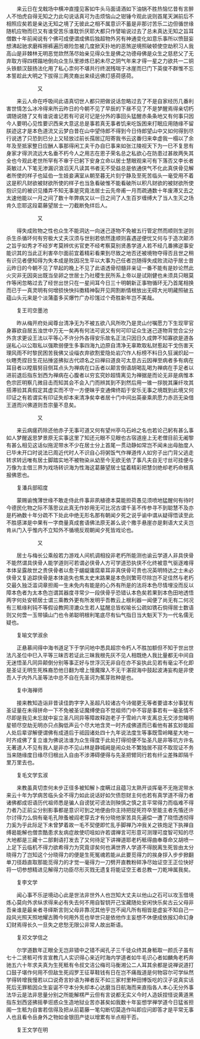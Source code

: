 <!-- { "loadSidebar": true } -->
　　来云日在戈戟场中横冲直撞见客如牛头马面请酒如下油锅不胜热恼忆昔有言醉人不怕虎自得无知之力此句说话真可为击烦恼山之钳锤今观此说则首尾天渊前后不相照应矣若是亲达无知之境了无彼此之相不属意识不蓄是非那讨苦乐二边但循世缘随机应物而巳又有谁受苦乐谁耽忻厌耶大都只作譬喻说过去了总未真达无知之旨耳僧数十年前闻说有个佛可成便谓成佛后独超物外另有神通变化如意乐事所以愤鼓妄想沸起驰求磨裈擦裤遍历艰险忽被几度掀天扑地的恶煞逆境照破顿使空劫积习人我高山是非棘林无明恶觉欻然荡尽始亲见得众生是佛之功德母佛是众生之慈悲父了无弃取方得四楞蹋地倒向众生队里掺炼巳躬未尽之阴气年来才得一星之力欲共一二铜头铁额汉鼓扬法化用了私心柰何不堪共行终泯残喘于冰崖而巳门下英俊不群惟不忘本誓趁此大明之下拔得三两灵裔出来续远佛灯感荷感荷。

　　　　　　又

　　来云人命在呼吸间此语真切世人都只把做说话忽略过去了不是自家经历几番利害世情怎么冰冷得来所云昨日的今朝不见了早辰的下昼不见了不是梦醒焉得亲切朽谓随说随了又有谁说谁记若有可说可记是分外的事回头猛醒赤条条地又有何事只因今人要明心见性要识西来大意这总是事若真无事者饥来吃饭困来打眠应用随缘不留朕迹这才是本色道流又云梦白昔在山中望侍郎不得到今日侍郎望山中又如何得到尽行说透了只恐到巳分上又轻放过前长孺居辽阳寄我书云这番归来幸虚我一榻以了余年及至抵家整日应酬人事那得闲工夫干办自巳事来如张江陵视天下为一巳不复思有身家才得洪流远大名垂不朽今人之用志在恩子荣名总之私欲心在防患过甚故两失其全也今观此老世所罕有不审于巳躬下安身立命以居士慧眼观来可有下落否又李长者英敏过人下笔无渗漏识浪滔天凡读其书者无不受益总是依通侠气不化此真侠骨见解者所使的样子也延伯一生妓妾满室从朝至暮无片刻宁静及至死苦临头一毫受用不着这是积凡财欲被财欲所使的样子也当急看破惟不能看破所以积凡财欲的被财欲所使抱识见的被识见播弄不知无事是究竟法居士云先帝甫一月而疏通数十年废滞又去之太速他能以一月之间了数十年弊病又以一日之间了人生百岁缠缚大了当人生灭之场肯久恋耶这段葛藤望居士一刀截断免绊后人。

　　　　　　又

　　得失成败物之性也众生不能洞达一向迷己逐物不免被五行管定然而顺则生逆则杀生杀循环何有穷极大丈夫汉须与世别若依然逢顺则喜遇逆便忧又何与于造次颠沛之旨乎如秀才不经岁考莫辨优劣官吏不经考察莫别贤愚学道人若不经几番拂逆事安能识其的当此正利害卒尔面前宜着精彩看果到尽致之地否还被境物夺得否且世之稍有识见者便知得为失本成是败因况生平以大事为己任者岂随得失成败流动乎居士昔云昨日的今朝不见了早起的晚上不见了此语透骨彻髓非亲证一番不能有是妙论然此火灾非无因突出既当垒卵之世居士乃社稷生民所系上帝以是试刚健也未须具只眼莫作等闲忽略过去了经世出世只在一星间耳今日三十明朝新正事物循环无乃首尾相换而已于一真灵明有何增损快快抖擞精神裂开见网割断情根放出无碍大光明藏照破五蕴山头元来是个淡蒲齑多买爆竹广办珍馐过个奇胜新年岂不美哉。

　　复王司空墨池

　　昨从梅开府处闻尊台清净无为不被五欲八风所吹乃是灵山付嘱愿力下生现宰官身寡欲自居五浊世中万无一矣再有何法可说又有何可印证众生迷己逐物背觉合尘分外贪求更设王法以平等心不许分外各得安乐故名正法只因日久成弊不知寡欲是道各逞私心以公取私以强欺弱便生多事四海九边原自清净无辜欺取私财惹起干戈伤害天理风雨不时黎民困苦我佛又设缁衣弃欲割爱隐处岩穴作人标榜不料日久狂澜炽起一伙瞎秃捏目生花拈捶竖拂拟古代颂名之曰禅曰道良可太息古云因禅至病者多有病在耳目者以瞠眉努目侧耳点头为禅病在口舌者以颠言倒语胡喝乱喝为禅病在手足者以进前退后指东划西为禅病在心腹者以穷玄究妙超情离见为禅据是而论无非是病惟本色宗匠明察几微目击而知其会不会入门而辨其到不到然后用一锥一拶脱其廉纤攻其搭滞验其真假定其虚实而不守一方便昧乎变通俾终蹈于安乐无事之境既到此境又何印证之有若谓实有印证失却本来清净矣幸者居十门中间出英豪乘夙愿力赤沥无染借王道而兴佛道则吾宗量不息矣。

　　　　　　又

　　来云病瘥药除还他赤子无事可道又何有望州亭乌石岭之名也若论己躬有甚么事如人梦醒返思梦景原无实事这里了知还元眼不见眼也古宿道座上无老僧目前无阇黎有甚么相见这话似拖泥带水不少在居士分上首尾一贯动静如常岂不闻未出母胎度人已毕未开口时说法已周近代时人不识自心将粥饭气作禅道传人如穷子出门背父逃走转求转远唯有居士脚踏实地不被物染从幼至今无欲无依了事凡夫自无寸丝可挂便与万像为主借三界为戏场转识海为性海这葛藤望居士猛着精彩把慧剑绝却老朽命根真报佛恩也。

　　复潘兵部昭度

　　蒙赐谕愧薄世缘不敢走侍此件事非夙植德本莫能担荷愚见须喷地猛醒何有待时今德民化物之际不落思议此真无作妙用无可比况古谓千圣不传参寻不到聪慧不及亦是朽衲数十年分疏不下处此中绝无形名那有朝闻夕死之说乎谕中谓从疑得悟读至此不胜感涕是中果有一字商量真成套语佛法原无甚么说个撒手悬崖亦是剩语大丈夫岂肯从门入乎惟内不立知外不循境反观朝闻夕死皆戏论也。

　　　　　　又

　　居士与梅长公乘般若力游戏人间机调相投非老朽所能测也谕云学道人非具侠骨不能然谓具侠骨人能学道则可若谓必侠骨人方可学道恐执侠不化终被意气驱逐难得本体呈露故世之贵侠骨者以愈于龌龊庸腐辈耳非真侠骨可贵也况英明特达之士未必侠骨又复追踪侠骨是本体逾失也焦太史末路果是本色则繁苛尽除岂不足佳然与老朽交最久独泛滥词章担阁一生未免内有能是的心外有所是的法将本色尽情埋没而反以障本色者为太本色岂谓其器度寻常少一段侠骨乎恐错认本色矣若果到本色田地透悟两字何处安顿居士谓三乘教外更有所发明乎吾教云上根利器一闻便了尚无有二何况有三秪缘利钝不等假设教网涝漉众生若人猛醒总皆权喻长公疏如镌石倘得居士数语则又何啻一玉带镇山门也令弟聪明根利笔底尽有仙气指日当大魁天下为一代名儒无疑也。

　　复喻文学淑余

　　正悬慕间得中海书道足下于学问地中悉具超宗令朽人不胜加额但不知于世出世法凡圣位中巳入平等三昧否若证此三昧我根先灰不见人相既绝人我比量都无中间自无迷悟圣凡同异颠倒分别等事正好与世浮沉无非自在亦不妄执此见若有毫尘不化即是圣证无明生死株裔恐他日翻为增上慢魔撺入不无干湛寂海中鼓起波涛妄构是非使吾人于内外凡圣等法中总不自在先圣诃为蕉芽败种是也。

　　复中海禅师

　　接来教知造诣非昔读佳韵字字入圣超凡较诸古今诗偈更无等者要谙本分事犹有圣证量在未得拼命一下不免被圣证魔缚使自不觉祖师门中不容是事若有一毫圣情不尽即是我见未忘就中妄立圣凡同异等障故释迦老子于雪岭六年支离总无交涉忽睹明星顿尽空劫无明亦只点胸低声云个尽大地含灵一时齐成佛道而已看他有甚玄妙能超人处后辈谬解便谓佛有成道后于祗园诸处四十九年说法度生等事既雪岭睹星大地一时齐成佛了复立谁为佛说法谁为众生得度于此处打得彻便不坠圣凡是非等坑方许名无著道人不见有我人是非亦不见山林是静城阙是闹众处不繁独居不寂不取现证不务当来随缘度日缘尽归根出入自由不涉滞碍便得与先圣把臂同行若有纤尘差殊即隔千里万里去也。

　　复毛文学玄淑

　　来教虽真切柰何未步正径多被知解卜度瞒过且蕴习太熟开谈挥毫不无拖泥带水来云十年为学病苦临头全不得力如此说话好如欠债怨财主何也若有真学道不得力者诸佛都成诳语历代祖师悉是骗人自谤犹可谤法则殃慎之慎之言平常得力而临难不得力者乃正前尘分别影事都是意识可到之地便由你主持把捉死符卒至能主者先惛还许尔讨得力么倘有毫毛孔隙蚤被阎老穿去才有分晓他家苦具先遍偿一遭了晓悟透彻得力奚为乎此际足下未曾梦着故一毛不契便即忙乱手脚禅乃冲我关之铁炮足下执禅自缚曷能解也僧柰酷患求友病症故使叨咀如许若谓禅言可形意可测理可度智可知的尽大地都是三藏十二部剩语打发去了又何待足下讲禅道耶老朽秪得曲奉尊命又胡喷一上足下云临机不得力欲希得力为究竟谬矣何也满世界人学道不得脱离生死皆由太分晓得力了岂知这个分晓得力的便是生死冤魂若能从此要觅得力的挨身拶入步步掀翻单刀径趋直取那能觅得力的才觉一毫得力一刀劈开直教粉碎净尽始证空王正位快好将一切参想精进见解得力功臣尽形灭戮无遗复将能证空王者总教一刀乾坤属我矣。

　　复李文学

　　闻心事不乐逆境动心此是世法非世外人也岂知大丈夫以他山之石可以攻玉借境炼心莫向外求纵求得来必有失去何不用自智钥开己宝藏随处安闲快乐矣古云父母非吾亲谁是最亲者寻绎斯言则父母非靠况其他乎岂不闻凡所有相皆是虚妄不知自己一段风光照天照地耀古腾今何用外觅也举世只是依他作主妄想不休便成依报幻命幻身幻财焉得长久一旦失之悲愁无限公非常人故出斯语。

　　复邓文学信之

　　尔学道数年正眼全无岂非错中之错不闻孔子三千徒众终其身秪取一颜氏子虽有七十二贤秪可传言宣教几人实识得心来近时海内学道者如牛毛识心者如麟角老朽奔驰五六十年求夫真为生死秪有令叔文洁公梅司马衡湘公二人耳其余都是说禅说道打口鼓子堪作何用不但敌生死阎罗王征草鞋钱有日在岂不痛哉道是何物容尔可学纵然学得转增我慢若以口说奇言妙语为禅者反不如三家村里种田博饭吃的汉子说真实话死后无罪秪因众生妄诞不守本分失却本心达磨当日航海而来直指各人本心无分外事法华云是法非思量分别之所能解楞严云但有言说都无实义今时人造妖捏怪说黄道黑指东划西竖拂摇拳诳惑众生造地狱业苦亦甚矣如我数十年妄想学禅学道今日猛省担阁一生秪为自害若信得及把从前葛藤一笔勾断切莫造作叫即应问即答才是平常无事人也且看令岳身外之物如金银田产徒以增累有半点相干否。

　　复王文学在明

